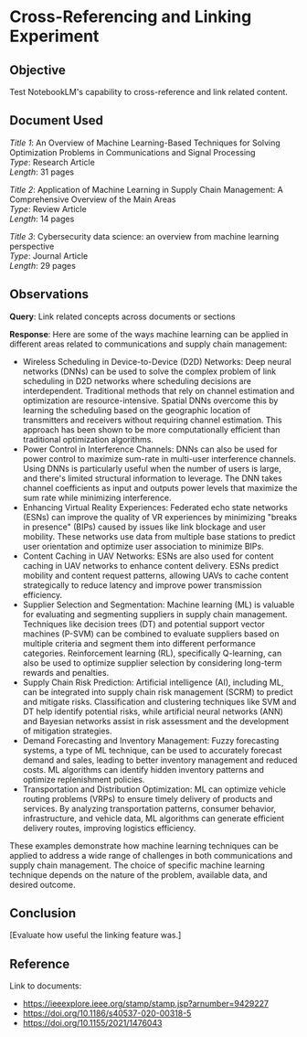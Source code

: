 # Cross-Referencing and Linking Experiment

## Objective
Test NotebookLM's capability to cross-reference and link related content.

## Document Used
*Title 1*: An Overview of Machine Learning-Based
 Techniques for Solving Optimization
 Problems in Communications
 and Signal Processing  
*Type*: Research Article   
*Length*: 31 pages 

*Title 2*: Application of Machine Learning in Supply Chain Management:
 A Comprehensive Overview of the Main Areas  
*Type*: Review Article   
*Length*: 14 pages 

*Title 3*: Cybersecurity data science: an overview 
from machine learning perspective  
*Type*: Journal Article   
*Length*: 29 pages 

## Observations
**Query**: Link related concepts across documents or sections

**Response**: Here are some of the ways machine learning can be applied in different areas related to communications and supply chain management:
- Wireless Scheduling in Device-to-Device (D2D) Networks: Deep neural networks (DNNs) can be used to solve the complex problem of link scheduling in D2D networks where scheduling decisions are interdependent. Traditional methods that rely on channel estimation and optimization are resource-intensive. Spatial DNNs overcome this by learning the scheduling based on the geographic location of transmitters and receivers without requiring channel estimation. This approach has been shown to be more computationally efficient than traditional optimization algorithms.
- Power Control in Interference Channels: DNNs can also be used for power control to maximize sum-rate in multi-user interference channels. Using DNNs is particularly useful when the number of users is large, and there's limited structural information to leverage. The DNN takes channel coefficients as input and outputs power levels that maximize the sum rate while minimizing interference.
- Enhancing Virtual Reality Experiences: Federated echo state networks (ESNs) can improve the quality of VR experiences by minimizing "breaks in presence" (BIPs) caused by issues like link blockage and user mobility. These networks use data from multiple base stations to predict user orientation and optimize user association to minimize BIPs.
- Content Caching in UAV Networks: ESNs are also used for content caching in UAV networks to enhance content delivery. ESNs predict mobility and content request patterns, allowing UAVs to cache content strategically to reduce latency and improve power transmission efficiency.
- Supplier Selection and Segmentation: Machine learning (ML) is valuable for evaluating and segmenting suppliers in supply chain management. Techniques like decision trees (DT) and potential support vector machines (P-SVM) can be combined to evaluate suppliers based on multiple criteria and segment them into different performance categories. Reinforcement learning (RL), specifically Q-learning, can also be used to optimize supplier selection by considering long-term rewards and penalties.
- Supply Chain Risk Prediction: Artificial intelligence (AI), including ML, can be integrated into supply chain risk management (SCRM) to predict and mitigate risks. Classification and clustering techniques like SVM and DT help identify potential risks, while artificial neural networks (ANN) and Bayesian networks assist in risk assessment and the development of mitigation strategies.
- Demand Forecasting and Inventory Management: Fuzzy forecasting systems, a type of ML technique, can be used to accurately forecast demand and sales, leading to better inventory management and reduced costs. ML algorithms can identify hidden inventory patterns and optimize replenishment policies.
- Transportation and Distribution Optimization: ML can optimize vehicle routing problems (VRPs) to ensure timely delivery of products and services. By analyzing transportation patterns, consumer behavior, infrastructure, and vehicle data, ML algorithms can generate efficient delivery routes, improving logistics efficiency.

These examples demonstrate how machine learning techniques can be applied to address a wide range of challenges in both communications and supply chain management. The choice of specific machine learning technique depends on the nature of the problem, available data, and desired outcome.

## Conclusion
[Evaluate how useful the linking feature was.]

## Reference
Link to documents: 
- https://ieeexplore.ieee.org/stamp/stamp.jsp?arnumber=9429227
- https://doi.org/10.1186/s40537-020-00318-5
- https://doi.org/10.1155/2021/1476043

